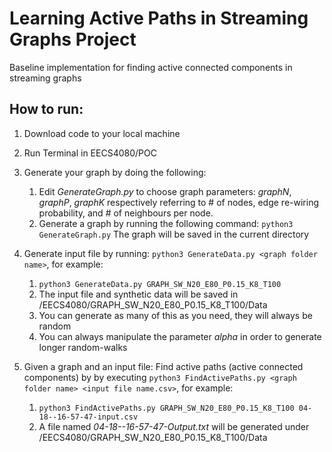 # Learning Active Paths in Streaming Graphs Project
Baseline implementation for finding active connected components in streaming graphs

## How to run:
1. Download code to your local machine

1. Run Terminal in EECS4080/POC

1. Generate your graph by doing the following:
    1. Edit *GenerateGraph.py* to choose graph parameters: *graphN*, *graphP*, *graphK* respectively referring to # of nodes, edge re-wiring probability, and # of neighbours per node.
    1. Generate a graph by running the following command: `python3 GenerateGraph.py` The graph will be saved in the current directory
    
1. Generate input file by running: `python3 GenerateData.py <graph folder name>`, for example:
    1. `python3 GenerateData.py GRAPH_SW_N20_E80_P0.15_K8_T100`
    1. The input file and synthetic data will be saved in /EECS4080/GRAPH_SW_N20_E80_P0.15_K8_T100/Data
    1. You can generate as many of this as you need, they will always be random
    1. You can always manipulate the parameter *alpha* in order to generate longer random-walks
    
1. Given a graph and an input file:  Find active paths (active connected components) by by executing `python3 FindActivePaths.py <graph folder name> <input file name.csv>`, for example:
    1. `python3 FindActivePaths.py GRAPH_SW_N20_E80_P0.15_K8_T100 04-18--16-57-47-input.csv`
    1. A file named *04-18--16-57-47-Output.txt* will be generated under /EECS4080/GRAPH_SW_N20_E80_P0.15_K8_T100/Data


  
